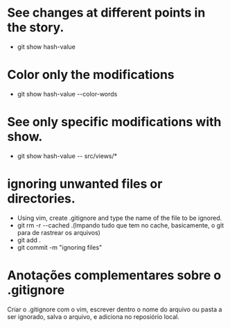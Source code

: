 # See changes at different points in the story.
- git show hash-value
# Color only the modifications
- git show hash-value --color-words
# See only specific modifications with show.
- git show hash-value -- src/views/*
# ignoring unwanted files or directories.
- Using vim, create .gitignore and type the name of the file to be ignored.
- git rm -r --cached .(lmpando tudo que tem no cache, basicamente, o git para de rastrear os arquivos)
- git add .
- git commit -m "ignoring files"

# Anotações complementares sobre o .gitignore
Criar o .gitignore com o vim, escrever dentro o nome do arquivo ou pasta a ser ignorado, salva o arquivo, e adiciona no reposiório local. 
